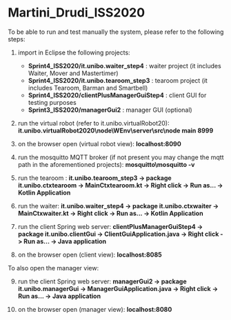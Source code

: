 # Martini_Drudi_ISS2020


To be able to run and test manually the system, please refer to the following steps:

1. import in Eclipse the following projects:
	- <b>Sprint4_ISS2020/it.unibo.waiter_step4</b>		: waiter project (it includes Waiter, Mover and Mastertimer)
	- <b>Sprint4_ISS2020/it.unibo.tearoom_step3</b>	: tearoom project (it includes Tearoom, Barman and Smartbell)
	- <b>Sprint4_ISS2020/clientPlusManagerGuiStep4</b>	: client GUI for testing purposes
	- <b>Sprint3_ISS2020/managerGui2</b>			: manager GUI (optional)

2. run the virtual robot (refer to it.unibo.virtualRobot20): <b>it.unibo.virtualRobot2020\node\WEnv\server\src\node main 8999</b>

3. on the browser open (virtual robot view): <b>localhost:8090</b> 

4. run the mosquitto MQTT broker (if not present you may change the mqtt path in the aforementioned projects): <b>mosquitto\mosquitto -v</b>

5. run the tearoom : <b>it.unibo.tearoom_step3 -> package it.unibo.ctxtearoom -> MainCtxtearoom.kt -> Right click -> Run as... -> Kotlin Application</b>

6. run the waiter: <b>it.unibo.waiter_step4 -> package it.unibo.ctxwaiter -> MainCtxwaiter.kt -> Right click -> Run as... -> Kotlin Application</b>

7. run the client Spring web server: <b>clientPlusManagerGuiStep4 -> package it.unibo.clientGui -> ClientGuiApplication.java -> Right click -> Run as... -> Java application</b>

8. on the browser open (client view): <b>localhost:8085</b>

To also open the manager view:

9. run the client Spring web server: <b>managerGui2 -> package it.unibo.managerGui -> ManagerGuiApplication.java -> Right click -> Run as... -> Java application</b>

10. on the browser open (manager view): <b>localhost:8080</b>

